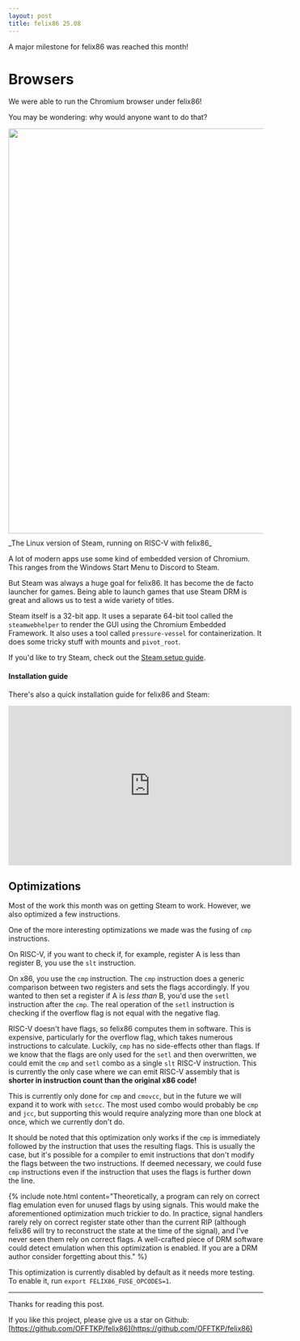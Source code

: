 ```yaml
---
layout: post
title: felix86 25.08
---
```


A major milestone for felix86 was reached this month!

# Browsers

We were able to run the Chromium browser under felix86!

You may be wondering: why would anyone want to do that?

<img src="{{ site.baseurl }}/images/steam.png" width="800" style="display: block; margin: 10px auto"/>
_The Linux version of Steam, running on RISC-V with felix86_

A lot of modern apps use some kind of embedded version of Chromium. This ranges from the Windows Start Menu to Discord to Steam.

But Steam was always a huge goal for felix86. It has become the de facto launcher for games. Being able to launch games that use Steam DRM is great and allows us to test a wide variety of titles.

Steam itself is a 32-bit app. It uses a separate 64-bit tool called the `steamwebhelper` to render the GUI using the Chromium Embedded Framework. It also uses a tool called `pressure-vessel` for containerization. It does some tricky stuff with mounts and `pivot_root`.

If you'd like to try Steam, check out the [Steam setup guide](https://github.com/OFFTKP/felix86/blob/master/docs/steam.md).


#### Installation guide

There's also a quick installation guide for felix86 and Steam:

<div class="video-container">
    <iframe src="https://www.youtube.com/embed/SDTbd76VWws" height="315" width="560" allowfullscreen="" frameborder="0">
    </iframe>
</div>

## Optimizations

Most of the work this month was on getting Steam to work. However, we also optimized a few instructions.

One of the more interesting optimizations we made was the fusing of `cmp` instructions.

On RISC-V, if you want to check if, for example, register A is less than register B, you use the `slt` instruction.

On x86, you use the `cmp` instruction. The `cmp` instruction does a generic comparison between two registers and sets the flags accordingly. If you wanted to then set a register if A is *less than* B, you'd use the `setl` instruction after the `cmp`. The real operation of the `setl` instruction is checking if the overflow flag is not equal with the negative flag.

RISC-V doesn't have flags, so felix86 computes them in software. This is expensive, particularly for the overflow flag, which takes numerous instructions to calculate. Luckily, `cmp` has no side-effects other than flags. If we know that the flags are only used for the `setl` and then overwritten, we could emit the `cmp` and `setl` combo as a single `slt` RISC-V instruction. This is currently the only case where we can emit RISC-V assembly that is **shorter in instruction count than the original x86 code!**

This is currently only done for `cmp` and `cmovcc`, but in the future we will expand it to work with `setcc`. The most used combo would probably be `cmp` and `jcc`, but supporting this would require analyzing more than one block at once, which we currently don't do.

It should be noted that this optimization only works if the `cmp` is immediately followed by the instruction that uses the resulting flags. This is usually the case, but it's possible for a compiler to emit instructions that don't modify the flags between the two instructions. If deemed necessary, we could fuse `cmp` instructions even if the instruction that uses the flags is further down the line.

{% include note.html content="Theoretically, a program can rely on correct flag emulation even for unused flags by using signals. This would make the aforementioned optimization much trickier to do. In practice, signal handlers rarely rely on correct register state other than the current RIP (although felix86 will try to reconstruct the state at the time of the signal), and I've never seen them rely on correct flags. A well-crafted piece of DRM software could detect emulation when this optimization is enabled. If you are a DRM author consider forgetting about this." %}

This optimization is currently disabled by default as it needs more testing. To enable it, run `export FELIX86_FUSE_OPCODES=1`.

---

Thanks for reading this post.

If you like this project, please give us a star on Github: [https://github.com/OFFTKP/felix86](https://github.com/OFFTKP/felix86)